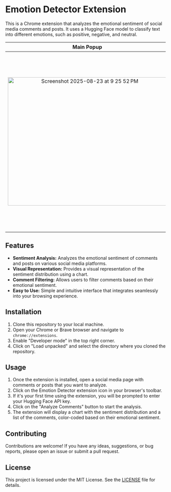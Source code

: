 # Emotion Detector Extension

This is a Chrome extension that analyzes the emotional sentiment of social media comments and posts. It uses a Hugging Face model to classify text into different emotions, such as positive, negative, and neutral.

| Main Popup | Sentiment Chart | Filtered Comments |
| :---: | :---: | :---: |
| <img width="499" height="402" alt="Screenshot 2025-08-23 at 9 25 52 PM" src="https://github.com/user-attachments/assets/c6371a91-7568-4b22-a21d-d9f474554c9b" /> |<img width="499" height="559" alt="Screenshot 2025-08-23 at 9 24 49 PM" src="https://github.com/user-attachments/assets/e69e9796-24d7-4c74-bd68-b963a7e8b4ef" /> | <img width="499" height="436" alt="Screenshot 2025-08-23 at 9 25 15 PM" src="https://github.com/user-attachments/assets/5011d3bc-3322-4485-8f11-5a9e326f3fb5" />| 

## Features

*   **Sentiment Analysis:** Analyzes the emotional sentiment of comments and posts on various social media platforms.
*   **Visual Representation:** Provides a visual representation of the sentiment distribution using a chart.
*   **Comment Filtering:** Allows users to filter comments based on their emotional sentiment.
*   **Easy to Use:** Simple and intuitive interface that integrates seamlessly into your browsing experience.

## Installation

1.  Clone this repository to your local machine.
2.  Open your Chrome or Brave browser and navigate to `chrome://extensions`.
3.  Enable "Developer mode" in the top right corner.
4.  Click on "Load unpacked" and select the directory where you cloned the repository.

## Usage

1.  Once the extension is installed, open a social media page with comments or posts that you want to analyze.
2.  Click on the Emotion Detector extension icon in your browser's toolbar.
3.  If it's your first time using the extension, you will be prompted to enter your Hugging Face API key.
4.  Click on the "Analyze Comments" button to start the analysis.
5.  The extension will display a chart with the sentiment distribution and a list of the comments, color-coded based on their emotional sentiment.

## Contributing

Contributions are welcome! If you have any ideas, suggestions, or bug reports, please open an issue or submit a pull request.

## License

This project is licensed under the MIT License. See the [LICENSE](LICENSE) file for details.
